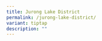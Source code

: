 ```yaml
---
title: Jurong Lake District
permalink: /jurong-lake-district/
variant: tiptap
description: ""
---
```

